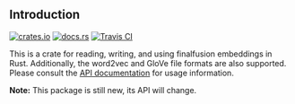 ## Introduction

[![crates.io](https://img.shields.io/crates/v/finalfusion.svg)](https://crates.io/crates/finalfusion)
[![docs.rs](https://docs.rs/finalfusion/badge.svg)](https://docs.rs/finalfusion/)
[![Travis CI](https://img.shields.io/travis/finalfusion/finalfusion-rust.svg)](https://travis-ci.org/finalfusion/finalfusion-rust)

This is a crate for reading, writing, and using finalfusion embeddings in
Rust. Additionally, the word2vec and GloVe file formats are also supported.
Please consult the [API documentation](http://docs.rs/finalfusion/) for
usage information.

**Note:** This package is still new, its API will change.
